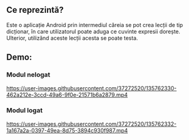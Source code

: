## Ce reprezintă?

Este o aplicație Android prin intermediul căreia se pot crea lecții de tip dicționar, în care utilizatorul poate aduga ce cuvinte expresii dorește. Ulterior, utilizănd aceste lecții acesta se poate testa.

## Demo:

### Modul nelogat

https://user-images.githubusercontent.com/37272520/135762330-462a212e-3ccd-49a6-9f0e-21571b6a2879.mp4

### Modul logat

https://user-images.githubusercontent.com/37272520/135762332-1a167a2a-0397-49ea-8d75-3894c930f987.mp4
